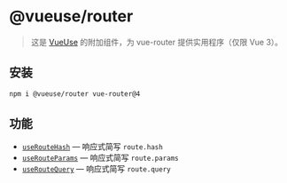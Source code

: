 # @vueuse/router

> 这是 [VueUse](https://github.com/vueuse/vueuse) 的附加组件，为 vue-router 提供实用程序（仅限 Vue 3）。

## 安装

```bash
npm i @vueuse/router vue-router@4
```

## 功能


  - [`useRouteHash`](https://vueuse.org/router/useRouteHash/) — 响应式简写 `route.hash`
  - [`useRouteParams`](https://vueuse.org/router/useRouteParams/) — 响应式简写 `route.params`
  - [`useRouteQuery`](https://vueuse.org/router/useRouteQuery/) — 响应式简写 `route.query`

